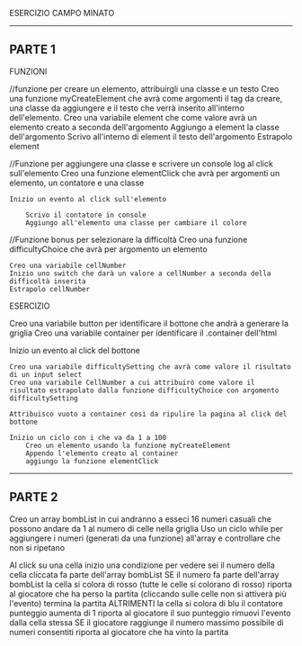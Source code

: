 ESERCIZIO CAMPO MINATO

---------
PARTE 1
---------

FUNZIONI

//funzione per creare un elemento, attribuirgli una classe e un testo
Creo una funzione myCreateElement che avrà come argomenti il tag da creare, una classe da aggiungere e il testo che verrà inserito all'interno dell'elemento.
    Creo una variabile element che come valore avrà un elemento creato a seconda dell'argomento
    Aggiungo a element la classe dell'argomento
    Scrivo all'interno di element il testo dell'argomento
Estrapolo element


//Funzione per aggiungere una classe e scrivere un console log al click sull'elemento
Creo una funzione elementClick che avrà per argomenti un elemento, un contatore e una classe

    Inizio un evento al click sull'elemento 

        Scrivo il contatore in console
        Aggiungo all'elemento una classe per cambiare il colore

//Funzione bonus per selezionare la difficoltà
Creo una funzione difficultyChoice che avrà per argomento un elemento

    Creo una variabile cellNumber
    Inizio uno switch che darà un valore a cellNumber a seconda della difficoltà inserita
    Estrapolo cellNumber


ESERCIZIO

Creo una variabile button per identificare il bottone che andrà a generare la griglia
Creo una variabile container per identificare il .container dell'html

Inizio un evento al click del bottone

    Creo una variabile difficultySetting che avrà come valore il risultato di un input select
    Creo una variabile CellNumber a cui attribuirò come valore il risultato estrapolato dalla funzione difficultyChoice con argomento difficultySetting

    Attribuisco vuoto a container così da ripulire la pagina al click del bottone

    Inizio un ciclo con i che va da 1 a 100 
        Creo un elemento usando la funzione myCreateElement
        Appendo l'elemento creato al container
        aggiungo la funzione elementClick


---------
PARTE 2
---------

Creo un array bombList in cui andranno a esseci 16 numeri casuali che possono andare da 1 al numero di celle nella griglia
Uso un ciclo while per aggiungere i numeri (generati da una funzione) all'array e controllare che non si ripetano

Al click su una cella inizio una condizione per vedere sei il numero della cella cliccata fa parte dell'array bombList
SE il numero fa parte dell'array bombList
    la cella si colora di rosso
    (tutte le celle si colorano di rosso)
    riporta al giocatore che ha perso la partita
    (cliccando sulle celle non si attiverà più l'evento)
    termina la partita
ALTRIMENTI
    la cella si colora di blu
    il contatore punteggio aumenta di 1
    riporta al giocatore il suo punteggio
    rimuovi l'evento dalla cella stessa
    SE il giocatore raggiunge il numero massimo possibile di numeri consentiti
        riporta al giocatore che ha vinto la partita